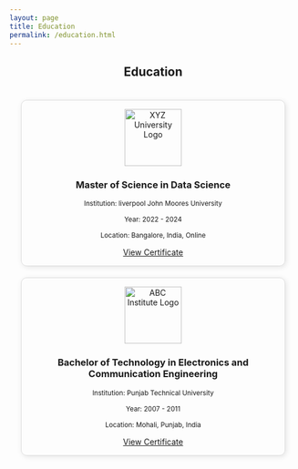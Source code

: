 ```yaml
---
layout: page
title: Education
permalink: /education.html
---
```


<h2 style="text-align: center;">Education</h2>

<div style="display: grid; grid-template-columns: repeat(auto-fit, minmax(250px, 1fr)); gap: 20px; justify-content: center; align-items: center; padding: 20px;">

  <div style="text-align: center; border: 1px solid #ddd; padding: 15px; border-radius: 10px; box-shadow: 2px 2px 10px rgba(0, 0, 0, 0.1);">
    <img src="{{ "/assets/img/ljmu.jpg" | relative_url }}" width="100" alt="XYZ University Logo">
    <h3>Master of Science in Data Science</h3>
    <p><small>Institution: liverpool John Moores University</small></p>
    <p><small>Year: 2022 - 2024</small></p>
    <p><small>Location: Bangalore, India, Online</small></p>
    <a href="{{ "/assets/img/LJMU_DS.jpg" | relative_url }}" target="_blank">View Certificate</a>
  </div>

  <div style="text-align: center; border: 1px solid #ddd; padding: 15px; border-radius: 10px; box-shadow: 2px 2px 10px rgba(0, 0, 0, 0.1);">
    <img src="{{ "/assets/img/ptu.jpg" | relative_url }}" width="100" alt="ABC Institute Logo">
    <h3>Bachelor of Technology in Electronics and Communication Engineering</h3>
    <p><small>Institution: Punjab Technical University</small></p>
    <p><small>Year: 2007 - 2011</small></p>
    <p><small>Location: Mohali, Punjab, India</small></p>
    <a href="{{ "/assets/img/BTECH.jpg" | relative_url }}" target="_blank">View Certificate</a>
  </div>

</div>
